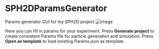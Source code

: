 # SPH2DParamsGenerator
Params generator GUI for my SPH2D project
![image](https://github.com/RackotRR/SPH2DParamsGenerator/assets/60754292/5b72f146-3a60-41fe-ab36-f744a1f17494)

Here you can fill in params for your experiment. 
Press **Generate project** to create consistent Params file for particle generation and simulation. 
Press **Open as template** to load existing Params.json as template.
